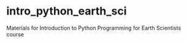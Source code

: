 # intro_python_earth_sci
Materials for Introduction to Python Programming for Earth Scientists course
